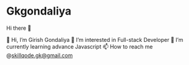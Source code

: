 # Gkgondaliya

Hi there 👋

👋 Hi, I’m Girish Gondaliya
👀 I’m interested in Full-stack Developer
🌱 I’m currently learning advance Javascript
📫 How to reach me @skillqode.gk@gmail.com
